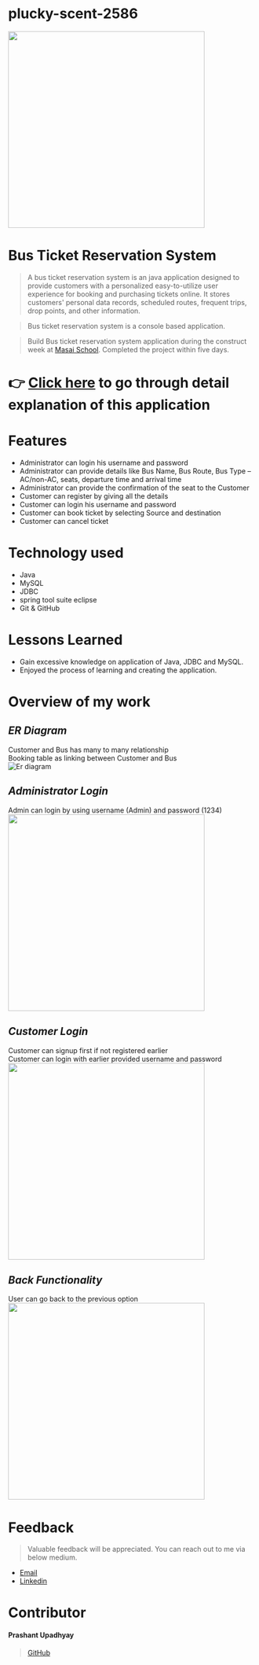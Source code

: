 # plucky-scent-2586
<img src="https://user-images.githubusercontent.com/112774297/236652168-cb30dbb6-1034-457f-be0b-cdad58838eb3.png" width="400" height="400">
 

<!-- ![admin](https://github.com/Prashantomm/plucky-scent-2586/assets/112774297/deb30969-87e6-4463-b533-bec918d97c53)
![customer)](https://github.com/Prashantomm/plucky-scent-2586/assets/112774297/22368990-9629-465c-a434-1d0991c11d0c)
![backend](https://github.com/Prashantomm/plucky-scent-2586/assets/112774297/a4cad5be-ba45-473e-9f8f-20b00d0cdafa) -->


# Bus Ticket Reservation System

> A bus ticket reservation system is an java application designed to provide customers with a personalized easy-to-utilize user experience for booking and purchasing tickets online. It stores customers' personal data records, scheduled routes, frequent trips, drop points, and other information.

> Bus ticket reservation system is a console based application.

> Build Bus ticket reservation system application during the construct week at [Masai School](https://masaischool.com/). Completed the project within five days.



# 👉 [Click here](https://drive.google.com/file/d/1jlyVHpzDhLKQOJf6ulayLUYJ4bejyv5B/view?usp=sharing) to go through detail explanation of this application 

# Features

- Administrator can login his username and password
- Administrator can provide details like Bus Name, Bus Route, Bus Type –AC/non-AC, seats, departure time and arrival time
- Administrator can provide the confirmation of the seat to the Customer
- Customer can register by giving all the details
- Customer can login his username and password
- Customer can book ticket by selecting Source and destination
- Customer can cancel ticket

# Technology used 

- Java
- MySQL
- JDBC
- spring tool suite eclipse
- Git & GitHub

# Lessons Learned

- Gain excessive knowledge on application of Java, JDBC and MySQL.
- Enjoyed the process of learning and creating the application.

# Overview of my work

## *ER Diagram*
Customer and Bus has many to many relationship
</br>
Booking table as linking between Customer and Bus
</br>
![Er diagram](https://github.com/mayurisamanta/zealous-price-4318/blob/main/BusTicketReservationSystem/ProjectDetails/ER%20diagram/ERdiagram.png?raw=true)

## *Administrator Login* 
Admin can login by using username (Admin) and password (1234)
</br>
<img src="https://github.com/Prashantomm/plucky-scent-2586/assets/112774297/deb30969-87e6-4463-b533-bec918d97c53" width="400" height="400">



## *Customer Login* 
Customer can signup first if not registered earlier
</br>
Customer can login with earlier provided username and password
</br>
<img src="https://github.com/Prashantomm/plucky-scent-2586/assets/112774297/22368990-9629-465c-a434-1d0991c11d0c" width="400" height="400">


## *Back Functionality* 
User can go back to the previous option
</br>
<img src="https://github.com/Prashantomm/plucky-scent-2586/assets/112774297/a4cad5be-ba45-473e-9f8f-20b00d0cdafa" width="400" height="400">






# Feedback
> Valuable feedback will be appreciated.
> You can reach out to me via below medium.

- [Email](prashantupadhyayjpl@gmail.com)
- [Linkedin]()
# Contributor
#### Prashant Upadhyay
>[GitHub](https://github.com/Prashantomm)

